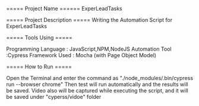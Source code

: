===== Project Name ====== ExperLeadTasks

===== Project Description ===== Writing the Automation Script for ExperLeadTasks

===== Tools Using =====

Programming Language : JavaScript,NPM,NodeJS Automation Tool :Cypress Framework Used : Mocha (with Page Object Model)

===== How to Run =====

Open the Terminal and enter the command as "./node_modules/.bin/cypress run --browser chrome"
Then test will run automatically and the results will be saved.
Video also will be captured while executing the script, and it will be saved under "cyperss/vidoe" folder

